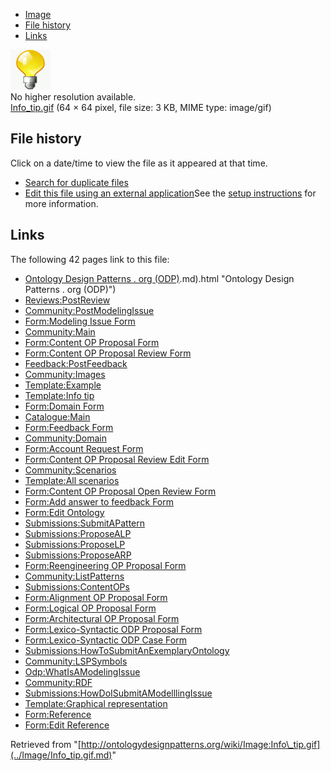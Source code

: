 * [Image](../Image/Info_tip.gif.md#file)
* [File history](../Image/Info_tip.gif.md#filehistory)
* [Links](../Image/Info_tip.gif.md#filelinks)

[![Image:Info tip.gif](../images/a/a4/Info_tip.gif)](../images/a/a4/Info_tip.gif)  
No higher resolution available.  
[Info\_tip.gif](../images/a/a4/Info_tip.gif)‎ (64 × 64 pixel, file size: 3 KB, MIME type: image/gif)

## File history

Click on a date/time to view the file as it appeared at that time.



  
* [Search for duplicate files](http://ontologydesignpatterns.org/wiki/Special:FileDuplicateSearch/Info_tip.gif "Special:FileDuplicateSearch/Info tip.gif")
* [Edit this file using an external application](http://ontologydesignpatterns.org/wiki/index.php?title=Image:Info_tip.gif&action=edit&externaledit=true&mode=file "Image:Info tip.gif")See the [setup instructions](http://www.mediawiki.org/wiki/Manual:External_editors "http://www.mediawiki.org/wiki/Manual:External_editors") for more information.

## Links



The following 42 pages link to this file:


* [Ontology Design Patterns . org (ODP)](../Ontology_Design_Patterns_._org_(ODP).md).md).html "Ontology Design Patterns . org (ODP)")
* [Reviews:PostReview](../Reviews/PostReview.md "Reviews:PostReview")
* [Community:PostModelingIssue](../Community/PostModelingIssue.md "Community:PostModelingIssue")
* [Form:Modeling Issue Form](../Form/Modeling_Issue_Form.md "Form:Modeling Issue Form")
* [Community:Main](../Community/Main.md "Community:Main")
* [Form:Content OP Proposal Form](../Form/Content_OP_Proposal_Form.md "Form:Content OP Proposal Form")
* [Form:Content OP Proposal Review Form](../Form/Content_OP_Proposal_Review_Form.md "Form:Content OP Proposal Review Form")
* [Feedback:PostFeedback](../Feedback/PostFeedback.md "Feedback:PostFeedback")
* [Community:Images](../Community/Images.md "Community:Images")
* [Template:Example](../Template/Example.md "Template:Example")
* [Template:Info tip](../Template/Info_tip.md "Template:Info tip")
* [Form:Domain Form](../Form/Domain_Form.md "Form:Domain Form")
* [Catalogue:Main](../Catalogue/Main.md "Catalogue:Main")
* [Form:Feedback Form](../Form/Feedback_Form.md "Form:Feedback Form")
* [Community:Domain](../Community/Domain.md "Community:Domain")
* [Form:Account Request Form](../Form/Account_Request_Form.md "Form:Account Request Form")
* [Form:Content OP Proposal Review Edit Form](../Form/Content_OP_Proposal_Review_Edit_Form.md "Form:Content OP Proposal Review Edit Form")
* [Community:Scenarios](../Community/Scenarios.md "Community:Scenarios")
* [Template:All scenarios](../Template/All_scenarios.md "Template:All scenarios")
* [Form:Content OP Proposal Open Review Form](../Form/Content_OP_Proposal_Open_Review_Form.md "Form:Content OP Proposal Open Review Form")
* [Form:Add answer to feedback Form](../Form/Add_answer_to_feedback_Form.md "Form:Add answer to feedback Form")
* [Form:Edit Ontology](../Form/Edit_Ontology.md "Form:Edit Ontology")
* [Submissions:SubmitAPattern](../Submissions/SubmitAPattern.md "Submissions:SubmitAPattern")
* [Submissions:ProposeALP](../Submissions/ProposeALP.md "Submissions:ProposeALP")
* [Submissions:ProposeLP](../Submissions/ProposeLP.md "Submissions:ProposeLP")
* [Submissions:ProposeARP](../Submissions/ProposeARP.md "Submissions:ProposeARP")
* [Form:Reengineering OP Proposal Form](../Form/Reengineering_OP_Proposal_Form.md "Form:Reengineering OP Proposal Form")
* [Community:ListPatterns](../Community/ListPatterns.md "Community:ListPatterns")
* [Submissions:ContentOPs](../Submissions/ContentOPs.md "Submissions:ContentOPs")
* [Form:Alignment OP Proposal Form](../Form/Alignment_OP_Proposal_Form.md "Form:Alignment OP Proposal Form")
* [Form:Logical OP Proposal Form](../Form/Logical_OP_Proposal_Form.md "Form:Logical OP Proposal Form")
* [Form:Architectural OP Proposal Form](../Form/Architectural_OP_Proposal_Form.md "Form:Architectural OP Proposal Form")
* [Form:Lexico-Syntactic ODP Proposal Form](../Form/Lexico-Syntactic_ODP_Proposal_Form.md "Form:Lexico-Syntactic ODP Proposal Form")
* [Form:Lexico-Syntactic ODP Case Form](../Form/Lexico-Syntactic_ODP_Case_Form.md "Form:Lexico-Syntactic ODP Case Form")
* [Submissions:HowToSubmitAnExemplaryOntology](../Submissions/HowToSubmitAnExemplaryOntology.md "Submissions:HowToSubmitAnExemplaryOntology")
* [Community:LSPSymbols](../Community/LSPSymbols.md "Community:LSPSymbols")
* [Odp:WhatIsAModelingIssue](../Odp/WhatIsAModelingIssue.md "Odp:WhatIsAModelingIssue")
* [Community:RDF](../Community/RDF.md "Community:RDF")
* [Submissions:HowDoISubmitAModelllingIssue](../Submissions/HowDoISubmitAModelllingIssue.md "Submissions:HowDoISubmitAModelllingIssue")
* [Template:Graphical representation](../Template/Graphical_representation.md "Template:Graphical representation")
* [Form:Reference](../Form/Reference.md "Form:Reference")
* [Form:Edit Reference](../Form/Edit_Reference.md "Form:Edit Reference")


Retrieved from "[http://ontologydesignpatterns.org/wiki/Image:Info\_tip.gif](../Image/Info_tip.gif.md)"